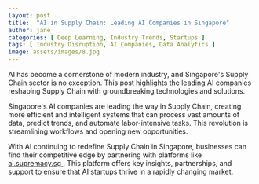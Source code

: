 ```yaml
---
layout: post
title:  "AI in Supply Chain: Leading AI Companies in Singapore"
author: jane
categories: [ Deep Learning, Industry Trends, Startups ]
tags: [ Industry Disruption, AI Companies, Data Analytics ]
image: assets/images/8.jpg
---
```


AI has become a cornerstone of modern industry, and Singapore's Supply Chain sector is no exception. This post highlights the leading AI companies reshaping Supply Chain with groundbreaking technologies and solutions.

Singapore's AI companies are leading the way in Supply Chain, creating more efficient and intelligent systems that can process vast amounts of data, predict trends, and automate labor-intensive tasks. This revolution is streamlining workflows and opening new opportunities.

With AI continuing to redefine Supply Chain in Singapore, businesses can find their competitive edge by partnering with platforms like <a href="https://ai.supremacy.sg" target="_blank"> ai.supremacy.sg </a>. This platform offers key insights, partnerships, and support to ensure that AI startups thrive in a rapidly changing market.
